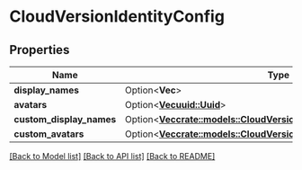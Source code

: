 # CloudVersionIdentityConfig

## Properties

Name | Type | Description | Notes
------------ | ------------- | ------------- | -------------
**display_names** | Option<**Vec<String>**> | **Deprecated** | [optional]
**avatars** | Option<[**Vec<uuid::Uuid>**](uuid::Uuid.md)> | **Deprecated** | [optional]
**custom_display_names** | Option<[**Vec<crate::models::CloudVersionIdentityCustomDisplayName>**](CloudVersionIdentityCustomDisplayName.md)> | **Deprecated** | [optional]
**custom_avatars** | Option<[**Vec<crate::models::CloudVersionIdentityCustomAvatar>**](CloudVersionIdentityCustomAvatar.md)> | **Deprecated** | [optional]

[[Back to Model list]](../README.md#documentation-for-models) [[Back to API list]](../README.md#documentation-for-api-endpoints) [[Back to README]](../README.md)


